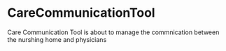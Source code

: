 # CareCommunicationTool
Care Communication Tool is about to manage the commnication between the nurshing home and physicians 
